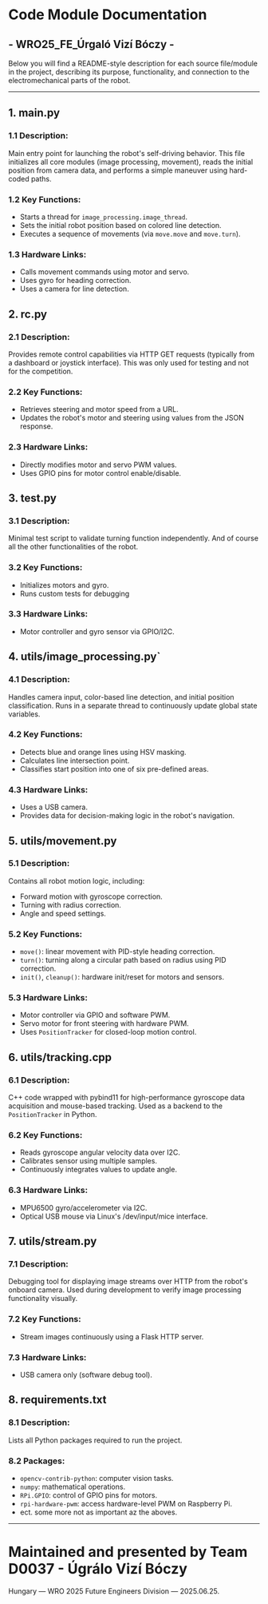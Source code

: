 # Code Module Documentation 
## - WRO25_FE_Úrgaló Vizí Bóczy -

Below you will find a README-style description for each source file/module in the project, describing its purpose, functionality, and connection to the electromechanical parts of the robot. 

---
## 1. main.py
### 1.1 Description:
Main entry point for launching the robot's self-driving behavior.
This file initializes all core modules (image processing, movement), reads the initial position from camera data, and performs a simple maneuver using hard-coded paths.

### 1.2 Key Functions:
- Starts a thread for `image_processing.image_thread`.
- Sets the initial robot position based on colored line detection.
- Executes a sequence of movements (via `move.move` and `move.turn`).

### 1.3 Hardware Links:
- Calls movement commands using motor and servo.
- Uses gyro for heading correction.
- Uses a camera for line detection.


## 2. rc.py
### 2.1 Description:
Provides remote control capabilities via HTTP GET requests (typically from a dashboard or joystick interface). This was only used for testing and not for the competition.

### 2.2 Key Functions:
- Retrieves steering and motor speed from a URL.
- Updates the robot's motor and steering using values from the JSON response.

### 2.3 Hardware Links:
- Directly modifies motor and servo PWM values.
- Uses GPIO pins for motor control enable/disable.


## 3. test.py
### 3.1 Description:
Minimal test script to validate turning function independently. And of course all the other functionalities of the robot.

### 3.2 Key Functions:
- Initializes motors and gyro.
- Runs custom tests for debugging

### 3.3 Hardware Links:
- Motor controller and gyro sensor via GPIO/I2C.


## 4. utils/image_processing.py`
### 4.1 Description:
Handles camera input, color-based line detection, and initial position classification.
Runs in a separate thread to continuously update global state variables.

### 4.2 Key Functions:
- Detects blue and orange lines using HSV masking.
- Calculates line intersection point.
- Classifies start position into one of six pre-defined areas.

### 4.3 Hardware Links:
- Uses a USB camera.
- Provides data for decision-making logic in the robot's navigation.


## 5. utils/movement.py
### 5.1 Description:
Contains all robot motion logic, including:
- Forward motion with gyroscope correction.
- Turning with radius correction.
- Angle and speed settings.

### 5.2 Key Functions:
- `move()`: linear movement with PID-style heading correction.
- `turn()`: turning along a circular path based on radius using PID correction.
- `init()`, `cleanup()`: hardware init/reset for motors and sensors.

### 5.3 Hardware Links:
- Motor controller via GPIO and software PWM.
- Servo motor for front steering with hardware PWM.
- Uses `PositionTracker` for closed-loop motion control.


## 6. utils/tracking.cpp
### 6.1 Description:
C++ code wrapped with pybind11 for high-performance gyroscope data acquisition and mouse-based tracking.
Used as a backend to the `PositionTracker` in Python.

### 6.2 Key Functions:
- Reads gyroscope angular velocity data over I2C.
- Calibrates sensor using multiple samples.
- Continuously integrates values to update angle.

### 6.3 Hardware Links:
- MPU6500 gyro/accelerometer via I2C.
- Optical USB mouse via Linux's /dev/input/mice interface.

## 7. utils/stream.py
### 7.1 Description:
Debugging tool for displaying image streams over HTTP from the robot's onboard camera.
Used during development to verify image processing functionality visually.

### 7.2 Key Functions:
- Stream images continuously using a Flask HTTP server.

### 7.3 Hardware Links:
- USB camera only (software debug tool).


## 8. requirements.txt
### 8.1 Description:
Lists all Python packages required to run the project.

### 8.2 Packages:
- `opencv-contrib-python`: computer vision tasks.
- `numpy`: mathematical operations.
- `RPi.GPIO`: control of GPIO pins for motors.
- `rpi-hardware-pwm`: access hardware-level PWM on Raspberry Pi.
- ect. some more not as important az the aboves.

---
# Maintained and presented by Team D0037 - Úgrálo Vizí Bóczy
Hungary — WRO 2025 Future Engineers Division — 2025.06.25.
